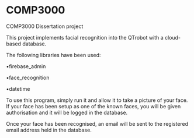 # COMP3000
COMP3000 Dissertation project

This project implements facial recognition into the QTrobot with a cloud-based database.

The following libraries have been used:

•firebase_admin

•face_recognition

•datetime

To use this program, simply run it and allow it to take a picture of your face. If your face has been setup as one of the known faces, you will be given authorisation and it will be logged in the database.

Once your face has been recognised, an email will be sent to the registered email address held in the database.
